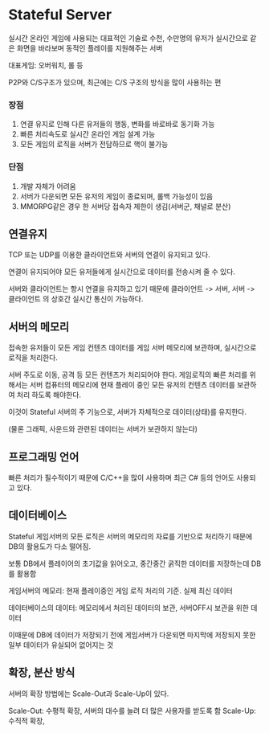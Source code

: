 # Stateful Server

실시간 온라인 게임에 사용되는 대표적인 기술로 수천, 수만명의 유저가 실시간으로 같은 화면을 바라보며 동적인 플레이를 지원해주는 서버

대표게임: 오버워치, 롤 등

P2P와 C/S구조가 있으며, 최근에는 C/S 구조의 방식을 많이 사용하는 편

### 장점

1. 연결 유지로 인해 다른 유저들의 행동, 변화를 바로바로 동기화 가능
1. 빠른 처리속도로 실시간 온라인 게임 설계 가능
1. 모든 게임의 로직을 서버가 전담하므로 핵이 불가능

### 단점

1. 개발 자체가 어려움
1. 서버가 다운되면 모든 유저의 게임이 종료되며, 롤백 가능성이 있음
1. MMORPG같은 경우 한 서버당 접속자 제한이 생김(서버군, 채널로 분산)

## 연결유지

TCP 또는 UDP를 이용한 클라이언트와 서버의 연결이 유지되고 있다.

연결이 유지되어야 모든 유저들에게 실시간으로 데이터를 전송시켜 줄 수 있다.

서버와 클라이언트는 항시 연결을 유지하고 있기 때문에 클라이언트 -> 서버, 서버 -> 클라이언트 의 상호간 실시간 통신이 가능하다.

## 서버의 메모리

접속한 유저들이 모든 게임 컨텐츠 데이터를 게임 서버 메모리에 보관하며, 실시간으로 로직을 처리한다.

서버 주도로 이동, 공격 등 모든 컨텐츠가 처리되어야 한다. 게임로직의 빠른 처리를 위해서는 서버 컴퓨터의 메모리에 현재 플레이 중인 모든 유저의 컨텐츠 데이터를 보관하여 처리 하도록 해야한다.

이것이 Stateful 서버의 주 기능으로, 서버가 자체적으로 데이터(상태)를 유지한다.

(물론 그래픽, 사운드와 관련된 데이터는 서버가 보관하지 않는다)

## 프로그래밍 언어

빠른 처리가 필수적이기 때문에 C/C++을 많이 사용하며 최근 C# 등의 언어도 사용되고 있다.

## 데이터베이스

Stateful 게임서버의 모든 로직은 서버의 메모리의 자료를 기반으로 처리하기 때문에 DB의 활용도가 다소 떨어짐.

보통 DB에서 플레이어의 초기값을 읽어오고, 중간중간 굵직한 데이터를 저장하는데 DB를 활용함

게임서버의 메모리: 현재 플레이중인 게임 로직 처리의 기준. 실제 최신 데이터

데이터베이스의 데이터: 메모리에서 처리된 데이터의 보관, 서버OFF시 보관을 위한 데이터

이때문에 DB에 데이터가 저장되기 전에 게임서버가 다운되면 마지막에 저장되지 못한 일부 데이터가 유실되어 없어지는 것

## 확장, 분산 방식

서버의 확장 방법에는 Scale-Out과 Scale-Up이 있다.

Scale-Out: 수평적 확장, 서버의 대수를 늘려 더 많은 사용자를 받도록 함
Scale-Up: 수직적 확장, 